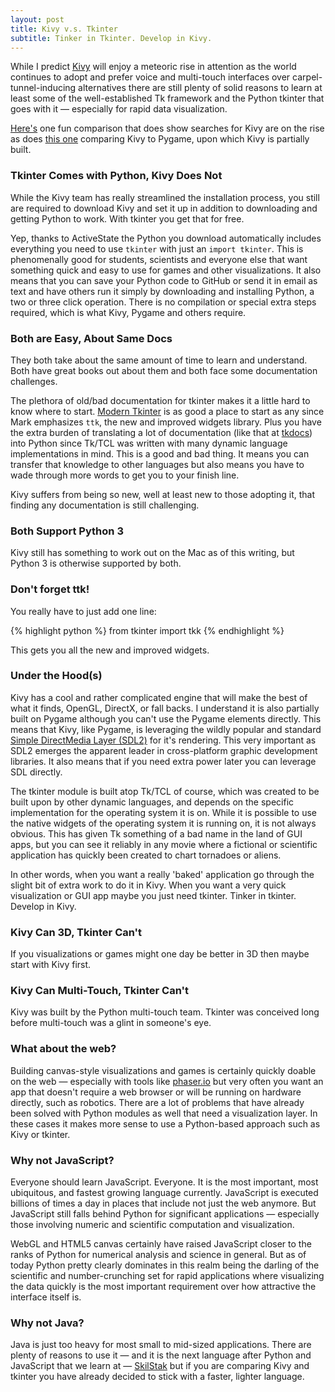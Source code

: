 ```yaml
---
layout: post
title: Kivy v.s. Tkinter
subtitle: Tinker in Tkinter. Develop in Kivy.
---
```


While I predict [Kivy](http://kivy.org) will enjoy a meteoric rise in
attention as the world continues to adopt and prefer voice and multi-touch
interfaces over carpel-tunnel-inducing alternatives there are still
plenty of solid reasons to learn at least some of the well-established
Tk framework and the Python tkinter that goes with it &mdash; especially
for rapid data visualization.

[Here's](http://www.techwars.io/fight/kivy/tkinter/) one fun comparison
that does show searches for Kivy are on the rise as does [this
one](http://www.techwars.io/fight/pygame/kivy/) comparing Kivy to Pygame,
upon which Kivy is partially built.

### Tkinter Comes with Python, Kivy Does Not

While the Kivy team has really streamlined the installation process,
you still are required to download Kivy and set it up in addition
to downloading and getting Python to work. With tkinter you get that
for free.

Yep, thanks to ActiveState the Python you download automatically includes
everything you need to use `tkinter` with just an `import tkinter`. This is
phenomenally good for students, scientists and everyone else that want
something quick and easy to use for games and other visualizations. It also
means that you can save your Python code to GitHub or send it in email as
text and have others run it simply by downloading and installing Python,
a two or three click operation. There is no compilation or special extra
steps required, which is what Kivy, Pygame and others require.

### Both are Easy, About Same Docs

They both take about the same amount of time to learn and understand. Both
have great books out about them and both face some documentation
challenges.

The plethora of old/bad documentation for tkinter
makes it a little hard to know where to start. [Modern
Tkinter](http://www.amazon.com/Modern-Tkinter-Busy-Python-Developers-ebook/dp/B0071QDNLO)
is as good a place to start as any since Mark emphasizes
`ttk`, the new and improved widgets library. Plus you have the
extra burden of translating a lot of documentation (like that at
[tkdocs](http://tkdocs.com)) into Python since Tk/TCL was written with
many dynamic language implementations in mind. This is a good and bad
thing. It means you can transfer that knowledge to other languages
but also means you have to wade through more words to get you to your
finish line.

Kivy suffers from being so new, well at least new to those adopting it,
that finding any documentation is still challenging.

### Both Support Python 3

Kivy still has something to work out on the Mac as of this writing, but
Python 3 is otherwise supported by both.

### Don't forget ttk!

You really have to just add one line:

{% highlight python %}
from tkinter import tkk
{% endhighlight %}

This gets you all the new and improved widgets.


### Under the Hood(s)

Kivy has a cool and rather complicated engine that will make the
best of what it finds, OpenGL, DirectX, or fall backs. I understand
it is also partially built on Pygame although you can't use the
Pygame elements directly. This means that Kivy, like Pygame, is
leveraging the wildly popular and standard [Simple DirectMedia Layer
(SDL2)](https://www.libsdl.org/) for it's rendering. This very important
as SDL2 emerges the apparent leader in cross-platform graphic development
libraries. It also means that if you need extra power later you can
leverage SDL directly.

The tkinter module is built atop Tk/TCL of course, which was created to be
built upon by other dynamic languages, and depends on the specific
implementation for the operating system it is on. While it is possible to
use the native widgets of the operating system it is running on, it is not
always obvious. This has given Tk something of a bad name in the land of GUI
apps, but you can see it reliably in any movie where a fictional or
scientific application has quickly been created to chart tornadoes or
aliens.

In other words, when you want a really 'baked' application go through the
slight bit of extra work to do it in Kivy. When you want a very quick
visualization or GUI app maybe you just need tkinter. Tinker in tkinter.
Develop in Kivy.

### Kivy Can 3D, Tkinter Can't

If you visualizations or games might one day be better in 3D then maybe
start with Kivy first.

### Kivy Can Multi-Touch, Tkinter Can't

Kivy was built by the Python multi-touch team. Tkinter was conceived long
before multi-touch was a glint in someone's eye.

### What about the web?

Building canvas-style visualizations and games is certainly quickly doable
on the web &mdash; especially with tools like [phaser.io](http://phaser.io)
but very often you want an app that doesn't require a web browser or will be
running on hardware directly, such as robotics. There are a lot of problems
that have already been solved with Python modules as well that need
a visualization layer. In these cases it makes more sense to use
a Python-based approach such as Kivy or tkinter.

### Why not JavaScript?

Everyone should learn JavaScript. Everyone. It is the most important,
most ubiquitous, and fastest growing language currently. JavaScript is
executed billions of times a day in places that include not just the
web anymore. But JavaScript still falls behind Python for significant
applications &mdash; especially those involving numeric and scientific
computation and visualization.

WebGL and HTML5 canvas certainly have raised JavaScript closer to the ranks
of Python for numerical analysis and science in general. But as of today
Python pretty clearly dominates in this realm being the darling of the
scientific and number-crunching set for rapid applications where visualizing
the data quickly is the most important requirement over how attractive the
interface itself is.

### Why not Java?

Java is just too heavy for most small to mid-sized applications. There are
plenty of reasons to use it &mdash; and it is the next language after Python
and JavaScript that we learn at &mdash; [SkilStak](http://skilstak.com) but
if you are comparing Kivy and tkinter you have already decided to stick with
a faster, lighter language.
